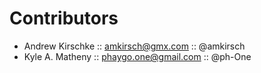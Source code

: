 # Contributors

* Andrew Kirschke :: <amkirsch@gmx.com> :: @amkirsch
* Kyle A. Matheny :: <phaygo.one@gmail.com> :: @ph-One
